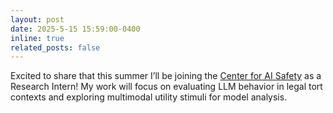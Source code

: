 ```yaml
---
layout: post
date: 2025-5-15 15:59:00-0400
inline: true
related_posts: false
---
```



Excited to share that this summer I’ll be joining the [Center for AI Safety](https://safe.ai/) as a Research Intern! My work will focus on evaluating LLM behavior in legal tort contexts and exploring multimodal utility stimuli for model analysis.